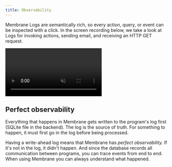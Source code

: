 ```yaml
---
title: Observability
---
```


Membrane Logs are semantically rich, so every action, query, or event can be
inspected with a click. In the screen recording below, we take a look at Logs
for invoking actions, sending email, and receiving an HTTP GET request.

<video src="/videos/observability.mp4" muted autoplay controls></video>

## Perfect observability

Everything that happens in Membrane gets written to the program's log first
(SQLite file in the backend). The log is the source of truth. For something to
happen, it must first go in the log before being processed.

Having a write-ahead log means that Membrane has _perfect observability._ If
it's not in the log, it didn't happen. And since the database records all
communication between programs, you can trace events from end to end. When using
Membrane you can always understand what happened.
